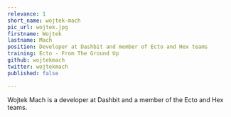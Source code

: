```yaml
---
relevance: 1
short_name: wojtek-mach
pic_url: wojtek.jpg
firstname: Wojtek
lastname: Mach
position: Developer at Dashbit and member of Ecto and Hex teams
training: Ecto - From The Ground Up
github: wojtekmach
twitter: wojtekmach
published: false

---
```

<p>Wojtek Mach is a developer at Dashbit and a member of the Ecto and Hex teams.</p>